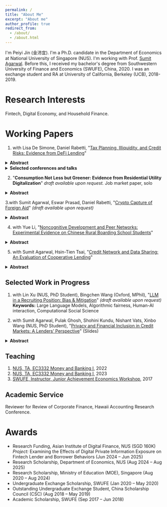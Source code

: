 ```yaml
---
permalink: /
title: "About Me"
excerpt: "About me"
author_profile: true
redirect_from: 
  - /about/
  - /about.html
---
```

I'm Peiyi Jin (金沛宜). I'm a Ph.D. candidate in the Department of Economics at National University of Singapore (NUS). I'm working with Prof. [Sumit Agarwal](https://www.ushakrisna.com/). Before this, I received my bachelor's degree from Southwestern University of Finance and Economics (SWUFE), China, 2020. I was an exchange student and RA at University of California, Berkeley (UCB), 2018-2019.

Research Interests
======
Fintech, Digital Economy, and Household Finance.


Working Papers
======
1. with Lisa De Simone, Daniel Rabetti, "[Tax Planning, Illiquidity, and Credit Risks: Evidence from DeFi Lending](https://papers.ssrn.com/sol3/papers.cfm?abstract_id=4764605)"
  <details>
  <summary><strong>Abstract</strong></summary>

  This study examines the link between tax-planning-induced illiquidity and credit risks in lending markets. Exploiting
  an exogenous tax shock imposed on cryptocurrency gains and millions of transactions in Decentralized Finance (DeFi)
  lending, we document that tax-motivated borrowing strategies to defer capital gains taxes significantly reduce market
  liquidity. This effect is pronounced among individuals borrowing in stablecoins (a way to monetize returns), those
  with higher loan-to-value ratios (more risk-averse towards new regulations and typically with larger taxable gains), those
  with high returns in the underlying asset (representing larger taxable gains), and those holding locked-in assets for over
  a year (i.e., converting high short-term to lower long-term capital gains tax rates). Using instrumental variable analysis,
  we provide a plausibly causal relation between tax-planning-induced illiquidity and increased credit risks. A standard
  deviation increase in tax-induced illiquidity leads to a more than twofold increase in the value of defaulted loans. Our
  results remain robust across a battery of checks, including analyses of subsamples of highly tax-sensitive borrowers, and
  align with well-documented tax awareness periods. Overall, our insights are relevant to market participants, assist in
  estimating revenue losses for tax authorities, and inform emerging policies on the tax treatment of digital assets.

  </details>

  <details>
  <summary><strong>Selected conferences and talks</strong></summary>

  International Monetary Fund (IMF) Workshop in Digital Money and Taxation
  (2025); Hawai’i Accounting Research Conference (HARC, 2025); Tokenomics Conference (2024); Workshop on
  the Economics of Technology and Decentralization at Waseda University; National University of Singapore; Cor-
  nell–Tsinghua Summer Finance Institute; IESE Barcelona Tax Conference; IC3 Blockchain Camp at Cornell Tech;
  Finance and Accounting Annual Research Symposium; Research Symposium on Finance and Economics; Bank
  of Finland; European Systemic Risk Board; Conference in AI and Systemic Risk Analytics; Swiss National Bank
  Conference on Cryptoassets and Financial Innovation; Euroasia Conference; Hong Kong University Summer Con-
  ference; Bank of Japan; FeAT International Conference on Artificial Intelligence; Tsinghua University (SEM and
  PBC, 2024); Singapore FinTech Festival; 14th Financial Markets and Corporate Governance Conference; AI Global
  Finance Research Conference (Ho Chi Minh City, 2023).

  </details>


2. "**Consumption Not Less but Greener: Evidence from Residential Utility Digitalization**" *draft available upon request.* Job market paper, solo
  <details>
  <summary><strong>Abstract</strong></summary>

  This paper examines how real-time information feedback affects household consumption when price incentives are absent. Using a quasi-experimental rollout of digital devices providing real-time electricity data and remote shut-off via mobile apps, we find that treated households significantly reduce electricity use. Beyond energy savings, we observe broader spillovers: households shift diets from carbon-intensive to healthier food, substitute digital for paper use, and cut taxi rides. Our results contribute to the literature on behavioral nudges by showing that real-time digital feedback, unlike traditional static signals, can meaningfully influence consumption and promote greener lifestyles in the medium term.

  </details>


3.with Sumit Agarwal, Eswar Prasad, Daniel Rabetti, "[Crypto Capture of Foreign Aid](#)" *(draft available upon request)*
  <details>
  <summary><strong>Abstract</strong></summary>

  This paper investigates whether cryptocurrencies have become a new conduit for laundering diverted foreign aid. Using World Bank disbursement data from 2018 to 2024, linked with forensically tagged on-chain Bitcoin transactions and off-chain exchange activity, we document systematic surges in crypto transactions for anonymous wallets after disbursements, especially on exchanges located in tax haven jurisdictions. A one-standard-deviation increase in lagged aid is associated with a 0.51 log-point rise in anonymous transactions on tax haven exchanges---approximately a 66\% increase---concentrated in newly created wallets and fading within two quarters. Network analysis reveals a real-time laundering pattern: funds flow through regulated platforms, then through mixers and tax haven exchanges, mirroring the classic placement, layering, and integration stages. Off-chain data confirm spikes in transactions on suspect, lightly regulated platforms. To address endogeneity in aid allocation, we use an IV strategy based on historical aid shares interacted with governance quality. Overall, our findings suggest that cryptocurrencies are increasingly used for offshore banking in concealing aid diversion. Our study shows how blockchain forensics can trace hidden financial flows and offers new tools for anti-corruption and crypto regulation.

  </details>


4. with Yue Li, "[Noncognitive Development and Peer Networks: Experimental Evidence on Chinese Rural Boarding School Students](https://drive.google.com/drive/folders/1HpEJP17kEhlEo0Ir61jq8qqTzFLHL4Zf)"
  <details>
  <summary><strong>Abstract</strong></summary>
    This paper evaluates the effects of audio bedtime stories on non-cognitive skill development among rural boarding school students in China. Using a randomized controlled trial across 63 schools, treated boarding students listened to stories via dormitory speakers, allowing identification of peer effects with untreated day students in the same classroom. Results show significant improvements in treated students, especially those with larger friendship networks, and spillover benefits for untreated peers connected to boarding friends. Early treatment boosts resilience. Employing a Linear-in-Means model, the study provides novel experimental evidence of non-cognitive skill transfer through peer networks, offering a scalable intervention impacting over four million children.
  </details>


5. with Sumit Agarwal, Hsin-Tien Tsai, "[Credit Network and Data Sharing: An Evaluation of Cooperative Lending](https://papers.ssrn.com/sol3/papers.cfm?abstract_id=4463473)"
  <details>
  <summary><strong>Abstract</strong></summary>
  This paper examines the impact of credit data sharing among competitive banks of different sizes in open banking. Analyzing data from three predecessors of Bank of America, we find that information sharing enhances predictive capabilities and increases market lending profit as the network size grows. The bank sharing loans with varying collateral amounts contributes the most to improved prediction. However, competition leads to disparities in benefits, favoring smaller banks while the largest bank experiences losses in borrowers and profits. Effective bargaining for cooperative sharing is thus emphasized. We explore the Nash equilibrium for optimal outcomes in a competitive lending market.
  </details>


Selected Work in Progress
------
1. with Lin Xu (NUS, PhD Student), Bingchen Wang (Oxford, MPhil), "[LLM in a Recruiting Position: Bias & Mitigation](#)" *(draft available upon request)*  
   **Keywords:** Large Language Models, Algorithmic fairness, Human-AI interaction, Computational Social Science

2. with Sumit Agarwal, Pulak Ghosh, Shohini Kundu, Nishant Vats, Xinbo Wang (NUS, PhD Student), "[Privacy and Financial Inclusion in Credit Markets: A Lenders’ Perspective](https://drive.google.com/file/d/1QY0Ba49V9RbYpTz1cms9vca-3N3dRO-u/view)" (Slides)  

 <details class="details-inline">
  <summary><strong>Abstract</strong></summary>
  This paper investigates the impact of privacy regulations on financial inclusion by analyzing a Google policy change that barred an Indian FinTech lender from accessing borrowers’ phone contacts. Previously, the lender used contacts as social collateral to reduce defaults. After the policy, application acceptance declined by 25.14%, while loan applications rose by 3.5%. Despite increased demand, default rates remained stable as lenders tightened selection criteria. This shift reduced lender revenues and disproportionately affected low-income, younger, credit-inexperienced, and lower-status borrowers. The findings highlight that privacy regulations, though addressing privacy concerns, can significantly hinder financial inclusion and lender profitability.
  </details>


Teaching
------
1. [NUS, TA, EC3332 Money and Banking I](https://nusmods.com/modules/EC3332/money-and-banking-i), 2022
2. [NUS, TA, EC3332 Money and Banking I](https://nusmods.com/modules/EC3332/money-and-banking-i), 2023
3. [SWUFE, Instructor, Junior Achievement Economics Workshop](https://jausa.ja.org/programs/ja-economics), 2017

Academic Service
------
Reviewer for Review of Corporate Finance, Hawaii Accounting Research Conference.


Awards
======
- Research Funding, Asian Institute of Digital Finance, NUS (SGD 160K)  
  *Project:* Examining the Effects of Digital Private Information Exposure on Fintech Lender and Borrower Behaviors (Jun 2024 – Jun 2025)
- Research Scholarship, Department of Economics, NUS (Aug 2024 – Aug 2025)
- Research Scholarship, Ministry of Education (MOE), Singapore (Aug 2020 – Aug 2024)
- Undergraduate Exchange Scholarship, SWUFE (Jan 2020 – May 2020)
- Outstanding Undergraduate Exchange Student, China Scholarship Council (CSC) (Aug 2018 – May 2019)
- Academic Scholarship, SWUFE (Sep 2017 – Jun 2018)

